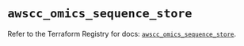 # `awscc_omics_sequence_store`

Refer to the Terraform Registry for docs: [`awscc_omics_sequence_store`](https://registry.terraform.io/providers/hashicorp/awscc/0.70.0/docs/resources/omics_sequence_store).
